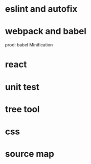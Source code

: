 # eslint and autofix

# webpack and babel
  prod: babel Minification

# react

# unit test

# tree tool

# css

# source map
